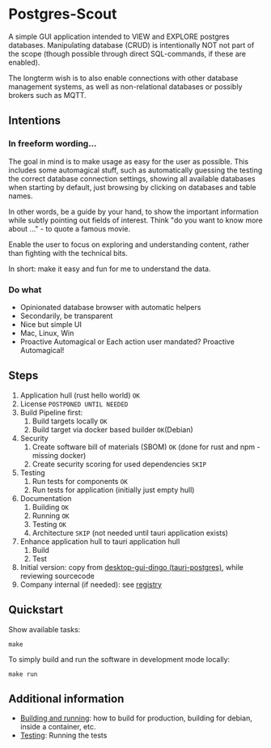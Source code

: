 # Postgres-Scout

A simple GUI application intended to VIEW and EXPLORE postgres databases. Manipulating database (CRUD) is intentionally NOT not part of the scope (though possible through direct SQL-commands, if these are enabled).

The longterm wish is to also enable connections with other database management systems, as well as non-relational databases or possibly brokers such as MQTT.

## Intentions

### In freeform wording...

The goal in mind is to make usage as easy for the user as possible. This includes some automagical stuff, such as automatically guessing the testing the correct database connection settings, showing all available databases when starting by default, just browsing by clicking on databases and table names.

In other words, be a guide by your hand, to show the important information while subtly pointing out fields of interest. Think "do you want to know more about ..." - to quote a famous movie.

Enable the user to focus on exploring and understanding content, rather than fighting with the technical bits.

In short: make it easy and fun for me to understand the data.

### Do what

* Opinionated database browser with automatic helpers
* Secondarily, be transparent
* Nice but simple UI
* Mac, Linux, Win
* Proactive Automagical or Each action user mandated? Proactive Automagical!

## Steps

1. Application hull (rust hello world) `OK`
2. License `POSTPONED UNTIL NEEDED`
3. Build Pipeline first:
   1. Build targets locally `OK`
   2. Build target via docker based builder `OK`(Debian)
4. Security
   1. Create software bill of materials (SBOM) `OK` (done for rust and npm - missing docker)
   2. Create security scoring for used dependencies `SKIP`
5. Testing
   1. Run tests for components `OK`
   2. Run tests for application (initially just empty hull)
6. Documentation
   1. Building `OK`
   2. Running `OK`
   3. Testing `OK`
   4. Architecture `SKIP` (not needed until tauri application exists)
7. Enhance application hull to tauri application hull
   1. Build
   2. Test 
8. Initial version: copy from [desktop-gui-dingo (tauri-postgres)](https://github.com/tommis-dojo/desktop-gui-dingo), while reviewing sourcecode
9. Company internal (if needed): see [registry](doc/registry.md)

## Quickstart

Show available tasks:

    make

To simply build and run the software in development mode locally:

    make run

## Additional information

* [Building and running](doc/build-and-run.md): how to build for production, building for debian, inside a container, etc.
* [Testing](doc/testing.md): Running the tests
